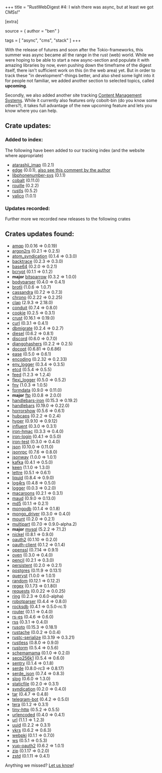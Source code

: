 +++
title = "RustWebDigest #4: I wish there was async, but at least we got CMSs!"

[extra]

source = { author = "ben" }

tags = [
  "async",
  "cms",
  "stack"
]
+++

With the release of futures and soon after the Tokio-frameworks, this summer was async became all the range in the rust (web) world. While we were hoping to be able to start a new async-section and populate it with amazing libraries by now, even pushing down the timeframe of the digest itself, there isn't sufficient work on this (in the web area) yet. But in order to track these "in development"-things better, and also shed some light into it for people not familiar, we added another section to selected topics, called **upcoming**.

Secondly, we also added another site tracking [Content Management Systems](/topics/cms/). While it currently also features only cobolt-bin (do you know some others?), it takes full advantage of the new upcoming feature and lets you know where you can help.


## Crate updates:


### Added to index:
The following have been added to our tracking index (and the website where appropriate)

 - [atarashii_imap](https://crates.io/crates/atarashii_imap) (0.2.1)
 - [edge](https://crates.io/crates/edge) (0.0.1), [also see this comment by the author](https://github.com/bashyHQ/arewewebyet/pull/56#issuecomment-247916996)
 - [libphonenumber-sys](https://crates.io/crates/libphonenumber-sys) (0.1.1)
 - [cobalt](https://crates.io/crates/cobalt) (0.11.0)
 - [rouille](https://crates.io/crates/rouille) (0.2.2)
 - [rustls](https://crates.io/crates/rustls) (0.5.2)
 - [valico](https://crates.io/crates/valico) (1.0.1)


### Updates recorded:

Further more we recorded new releases to the following crates
## Crates updates found: 
 
 - [amqp](https://crates.io/crates/amqp) (0.0.16 => 0.0.19)
 - [argon2rs](https://crates.io/crates/argon2rs) (0.2.1 => 0.2.5)
 - [atom_syndication](https://crates.io/crates/atom_syndication) (0.1.4 => 0.3.0)
 - [backtrace](https://crates.io/crates/backtrace) (0.2.3 => 0.3.0)
 - [base64](https://crates.io/crates/base64) (0.2.0 => 0.2.1)
 - [bcrypt](https://crates.io/crates/bcrypt) (0.1.1 => 0.1.2)
 - **major** [bitsparrow](https://crates.io/crates/bitsparrow) (0.3.2 => 1.0.0)
 - [bodyparser](https://crates.io/crates/bodyparser) (0.4.0 => 0.4.1)
 - [brotli](https://crates.io/crates/brotli) (1.0.6 => 1.0.7)
 - [cassandra](https://crates.io/crates/cassandra) (0.7.2 => 0.7.3)
 - [chrono](https://crates.io/crates/chrono) (0.2.22 => 0.2.25)
 - [clap](https://crates.io/crates/clap) (2.9.3 => 2.18.0)
 - [conduit](https://crates.io/crates/conduit) (0.7.4 => 0.8.0)
 - [cookie](https://crates.io/crates/cookie) (0.2.5 => 0.3.1)
 - [crust](https://crates.io/crates/crust) (0.16.1 => 0.19.0)
 - [curl](https://crates.io/crates/curl) (0.3.1 => 0.4.1)
 - [dbmigrate](https://crates.io/crates/dbmigrate) (0.2.4 => 0.2.7)
 - [diesel](https://crates.io/crates/diesel) (0.6.2 => 0.8.1)
 - [discord](https://crates.io/crates/discord) (0.6.0 => 0.7.0)
 - [djangohashers](https://crates.io/crates/djangohashers) (0.2.2 => 0.2.5)
 - [docopt](https://crates.io/crates/docopt) (0.6.81 => 0.6.86)
 - [ease](https://crates.io/crates/ease) (0.5.0 => 0.6.1)
 - [encoding](https://crates.io/crates/encoding) (0.2.32 => 0.2.33)
 - [env_logger](https://crates.io/crates/env_logger) (0.3.4 => 0.3.5)
 - [etcd](https://crates.io/crates/etcd) (0.5.4 => 0.5.5)
 - [feed](https://crates.io/crates/feed) (1.2.3 => 1.2.4)
 - [flexi_logger](https://crates.io/crates/flexi_logger) (0.5.0 => 0.5.2)
 - [fnv](https://crates.io/crates/fnv) (1.0.3 => 1.0.5)
 - [formdata](https://crates.io/crates/formdata) (0.9.0 => 0.11.0)
 - **major** [ftp](https://crates.io/crates/ftp) (0.0.8 => 2.0.0)
 - [handlebars-iron](https://crates.io/crates/handlebars-iron) (0.15.3 => 0.19.2)
 - [handlebars](https://crates.io/crates/handlebars) (0.19.0 => 0.22.0)
 - [horrorshow](https://crates.io/crates/horrorshow) (0.5.6 => 0.6.1)
 - [hubcaps](https://crates.io/crates/hubcaps) (0.2.2 => 0.2.4)
 - [hyper](https://crates.io/crates/hyper) (0.9.10 => 0.9.12)
 - [influent](https://crates.io/crates/influent) (0.3.0 => 0.3.1)
 - [iron-hmac](https://crates.io/crates/iron-hmac) (0.3.3 => 0.4.0)
 - [iron-login](https://crates.io/crates/iron-login) (0.4.1 => 0.5.0)
 - [iron-test](https://crates.io/crates/iron-test) (0.3.0 => 0.4.0)
 - [json](https://crates.io/crates/json) (0.10.0 => 0.11.0)
 - [jsonrpc](https://crates.io/crates/jsonrpc) (0.7.6 => 0.8.0)
 - [jsonway](https://crates.io/crates/jsonway) (1.0.0 => 1.0.1)
 - [kafka](https://crates.io/crates/kafka) (0.4.1 => 0.5.0)
 - [keen](https://crates.io/crates/keen) (1.1.0 => 1.3.0)
 - [lettre](https://crates.io/crates/lettre) (0.5.1 => 0.6.1)
 - [liquid](https://crates.io/crates/liquid) (0.8.4 => 0.9.0)
 - [log4rs](https://crates.io/crates/log4rs) (0.4.8 => 0.5.0)
 - [logger](https://crates.io/crates/logger) (0.0.3 => 0.2.0)
 - [macaroons](https://crates.io/crates/macaroons) (0.2.1 => 0.3.1)
 - [maud](https://crates.io/crates/maud) (0.9.0 => 0.13.0)
 - [md5](https://crates.io/crates/md5) (0.1.1 => 0.2.1)
 - [mongodb](https://crates.io/crates/mongodb) (0.1.4 => 0.1.8)
 - [mongo_driver](https://crates.io/crates/mongo_driver) (0.3.0 => 0.4.0)
 - [mount](https://crates.io/crates/mount) (0.2.0 => 0.2.1)
 - [multipart](https://crates.io/crates/multipart) (0.7.0 => 0.9.0-alpha.2)
 - **major** [mysql](https://crates.io/crates/mysql) (5.2.2 => 7.1.2)
 - [nickel](https://crates.io/crates/nickel) (0.8.1 => 0.9.0)
 - [oauth2](https://crates.io/crates/oauth2) (0.1.10 => 0.2.0)
 - [oauth-client](https://crates.io/crates/oauth-client) (0.1.2 => 0.1.4)
 - [openssl](https://crates.io/crates/openssl) (0.7.14 => 0.9.1)
 - [oven](https://crates.io/crates/oven) (0.3.0 => 0.4.0)
 - [pencil](https://crates.io/crates/pencil) (0.2.1 => 0.3.0)
 - [persistent](https://crates.io/crates/persistent) (0.2.0 => 0.2.1)
 - [postgres](https://crates.io/crates/postgres) (0.11.9 => 0.13.1)
 - [queryst](https://crates.io/crates/queryst) (1.0.0 => 1.0.1)
 - [random](https://crates.io/crates/random) (0.12.1 => 0.12.2)
 - [regex](https://crates.io/crates/regex) (0.1.73 => 0.1.80)
 - [requests](https://crates.io/crates/requests) (0.0.22 => 0.0.25)
 - [ring](https://crates.io/crates/ring) (0.2.3 => 0.6.0-alpha)
 - [robotparser](https://crates.io/crates/robotparser) (0.4.4 => 0.8.0)
 - [rocksdb](https://crates.io/crates/rocksdb) (0.4.1 => 0.5.0-rc.1)
 - [router](https://crates.io/crates/router) (0.1.1 => 0.4.0)
 - [rs-es](https://crates.io/crates/rs-es) (0.4.6 => 0.6.0)
 - [rss](https://crates.io/crates/rss) (0.3.1 => 0.4.0)
 - [rusoto](https://crates.io/crates/rusoto) (0.15.3 => 0.18.1)
 - [rustache](https://crates.io/crates/rustache) (0.0.2 => 0.0.4)
 - [rustc-serialize](https://crates.io/crates/rustc-serialize) (0.3.19 => 0.3.21)
 - [rustless](https://crates.io/crates/rustless) (0.8.0 => 0.9.0)
 - [rustorm](https://crates.io/crates/rustorm) (0.5.4 => 0.5.6)
 - [schemamama](https://crates.io/crates/schemamama) (0.1.0 => 0.2.0)
 - [secp256k1](https://crates.io/crates/secp256k1) (0.5.4 => 0.6.0)
 - [sentry](https://crates.io/crates/sentry) (0.1.4 => 0.1.8)
 - [serde](https://crates.io/crates/serde) (0.8.0-rc3 => 0.8.17)
 - [serde_json](https://crates.io/crates/serde_json) (0.7.4 => 0.8.3)
 - [slog](https://crates.io/crates/slog) (0.6.0 => 1.3.0)
 - [staticfile](https://crates.io/crates/staticfile) (0.2.0 => 0.3.1)
 - [syndication](https://crates.io/crates/syndication) (0.2.0 => 0.4.0)
 - [tar](https://crates.io/crates/tar) (0.4.7 => 0.4.8)
 - [telegram-bot](https://crates.io/crates/telegram-bot) (0.4.2 => 0.5.0)
 - [tera](https://crates.io/crates/tera) (0.1.2 => 0.3.1)
 - [tiny-http](https://crates.io/crates/tiny-http) (0.5.2 => 0.5.5)
 - [urlencoded](https://crates.io/crates/urlencoded) (0.4.0 => 0.4.1)
 - [url](https://crates.io/crates/url) (1.1.1 => 1.2.3)
 - [uuid](https://crates.io/crates/uuid) (0.2.2 => 0.3.1)
 - [vkrs](https://crates.io/crates/vkrs) (0.6.2 => 0.6.3)
 - [webpki](https://crates.io/crates/webpki) (0.1.1 => 0.7.0)
 - [ws](https://crates.io/crates/ws) (0.5.1 => 0.5.3)
 - [yup-oauth2](https://crates.io/crates/yup-oauth2) (0.6.2 => 1.0.1)
 - [zip](https://crates.io/crates/zip) (0.1.17 => 0.2.0)
 - [zstd](https://crates.io/crates/zstd) (0.1.11 => 0.4.1)

Anything we missed? [Let us know](https://github.com/bashyHQ/arewewebyet/issues/new)!